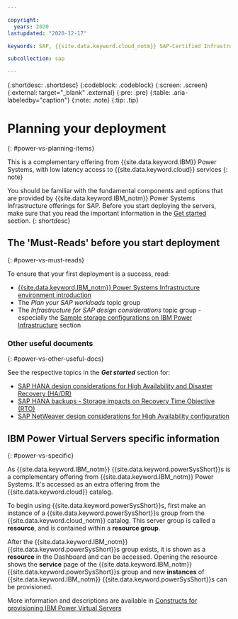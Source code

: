```yaml
---

copyright:
  years: 2020
lastupdated: "2020-12-17"

keywords: SAP, {{site.data.keyword.cloud_notm}} SAP-Certified Infrastructure, {{site.data.keyword.ibm_cloud_sap}}, SAP Workloads

subcollection: sap

---
```


{:shortdesc: .shortdesc}
{:codeblock: .codeblock}
{:screen: .screen}
{:external: target="_blank" .external}
{:pre: .pre}
{:table: .aria-labeledby="caption"}
{:note: .note}
{:tip: .tip}

# Planning your deployment
{: #power-vs-planning-items}

This is a complementary offering from {{site.data.keyword.IBM}} Power Systems, with low latency access to {{site.data.keyword.cloud}} services
{: note}

You should be familiar with the fundamental components and options that are provided by {{site.data.keyword.IBM_notm}} Power Systems Infrastructure offerings for SAP. Before you start deploying the servers, make sure that you read the important information in the [Get started](/docs/sap?topic=sap-get-started) section.
{: shortdesc}


## The 'Must-Reads' before you start deployment
{: #power-vs-must-reads}

To ensure that your first deployment is a success, read:
* [{{site.data.keyword.IBM_notm}} Power Systems Infrastructure environment introduction](/docs/sap?topic=sap-power-env-introduction)
* The _Plan your SAP workloads_ topic group
* The _Infrastructure for SAP design considerations_ topic group - especially the [Sample storage configurations on IBM Power Infrastructure](/docs/sap?topic=sap-storage-design-considerations#sample-power) section

### Other useful documents
{: #power-vs-other-useful-docs}

See the respective topics in the **_Get started_** section for:
* [SAP HANA design considerations for High Availability and Disaster Recovery (HA/DR)](/docs/sap?topic=sap-hana-design-considerations#hana-ha)
* [SAP HANA backups - Storage impacts on Recovery Time Objective (RTO)](/docs/sap?topic=sap-storage-design-considerations#storage-performance-backup-rto)
* [SAP NetWeaver design considerations for High Availability configuration](/docs/sap?topic=sap-netweaver-design-considerations#netweaver-ha)


## IBM Power Virtual Servers specific information
{: #power-vs-specific}

As {{site.data.keyword.IBM_notm}} {{site.data.keyword.powerSysShort}}s is a complementary offering from {{site.data.keyword.IBM_notm}} Power Systems. It's accessed as an extra offering from the {{site.data.keyword.cloud}} catalog.

To begin using {{site.data.keyword.powerSysShort}}s, first make an instance of a {{site.data.keyword.powerSysShort}}s group from the {{site.data.keyword.cloud_notm}} catalog. This server group is called a **resource**, and is contained within a **resource group**.

After the {{site.data.keyword.IBM_notm}} {{site.data.keyword.powerSysShort}}s group exists, it is shown as a **resource** in the Dashboard and can be accessed. Opening the resource shows the **service** page of the {{site.data.keyword.IBM_notm}} {{site.data.keyword.powerSysShort}}s group and new **instances** of {{site.data.keyword.IBM_notm}} {{site.data.keyword.powerSysShort}}s can be provisioned.

More information and descriptions are available in [Constructs for provisioning IBM Power Virtual Servers](/docs/sap?topic=sap-iaas-offerings#iaas-power-vs-constructs)

